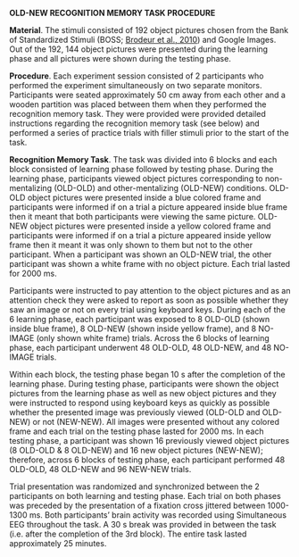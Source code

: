 **OLD-NEW RECOGNITION MEMORY TASK PROCEDURE**

**Material**. The stimuli consisted of 192 object pictures chosen from the Bank of Standardized Stimuli (BOSS; [Brodeur et al., 2010](https://journals.plos.org/plosone/article?id=10.1371/journal.pone.0010773)) and Google Images. Out of the 192, 144 object pictures were presented during the learning phase and all pictures were shown during the testing phase.


**Procedure**. Each experiment session consisted of 2 participants who performed the experiment simultaneously on two separate monitors. Participants were seated approximately 50 cm away from each other and a wooden partition was placed between them when they performed the recognition memory task. They were provided were provided detailed instructions regarding the recognition memory task (see below) and performed a series of practice trials with filler stimuli prior to the start of the task.

**Recognition Memory Task**. The task was divided into 6 blocks and each block consisted of learning phase followed by testing phase. During the learning phase, participants viewed object pictures corresponding to non-mentalizing (OLD-OLD) and other-mentalizing (OLD-NEW) conditions. OLD-OLD object pictures were presented inside a blue colored frame and participants were informed if on a trial a picture appeared inside blue frame then it meant that both participants were viewing the same picture. OLD-NEW object pictures were presented inside a yellow colored frame and participants were informed if on a trial a picture appeared inside yellow frame then it meant it was only shown to them but not to the other participant. When a participant was shown an OLD-NEW trial, the other participant was shown a white frame with no object picture. Each trial lasted for 2000 ms. 

  Participants were instructed to pay attention to the object pictures and as an attention check they were asked to report as soon as possible whether they saw an image or not on every trial using keyboard keys. During each of the 6 learning phase, each participant was exposed to 8 OLD-OLD (shown inside blue frame), 8 OLD-NEW (shown inside yellow frame), and 8 NO-IMAGE (only shown white frame) trials. Across the 6 blocks of learning phase, each participant underwent 48 OLD-OLD, 48 OLD-NEW, and 48 NO-IMAGE trials.

  Within each block, the testing phase began 10 s after the completion of the learning phase. During testing phase, participants were shown the object pictures from the learning phase as well as new object pictures and they were instructed to respond using keyboard keys as quickly as possible whether the presented image was previously viewed (OLD-OLD and OLD-NEW) or not (NEW-NEW). All images were presented without any colored frame and each trial on the testing phase lasted for 2000 ms. In each testing phase, a participant was shown 16 previously viewed object pictures (8 OLD-OLD & 8 OLD-NEW) and 16 new object pictures (NEW-NEW); therefore, across 6 blocks of testing phase, each participant performed 48 OLD-OLD, 48 OLD-NEW and 96 NEW-NEW trials.

  Trial presentation was randomized and synchronized between the 2 participants on both learning and testing phase. Each trial on both phases was preceded by the presentation of a fixation cross jittered between 1000-1300 ms. Both participants’ brain activity was recorded using Simultaneous EEG throughout the task. A 30 s break was provided in between the task (i.e. after the completion of the 3rd block). The entire task lasted approximately 25 minutes.

